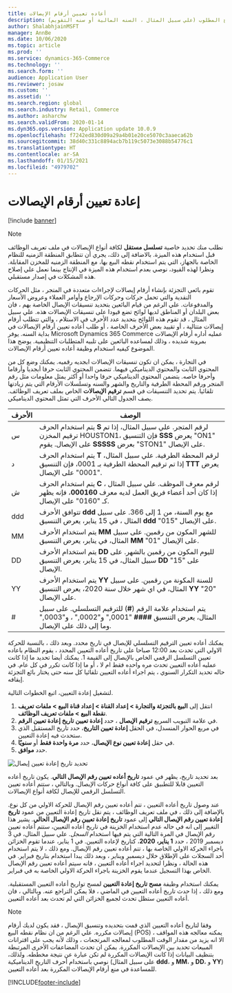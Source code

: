 ```yaml
---
title: أعاده تعيين أرقام الإيصالات
description: يوضح هذا الموضوع كيفيه أعاده تعيين أرقام الإيصالات المستخدمة للإجراءات المختلفة في التاريخ المطلوب (علي سبيل المثال ، السنه المالية أو سنه التقويم).
author: ShalabhjainMSFT
manager: AnnBe
ms.date: 10/06/2020
ms.topic: article
ms.prod: ''
ms.service: dynamics-365-Commerce
ms.technology: ''
ms.search.form: ''
audience: Application User
ms.reviewer: josaw
ms.custom: ''
ms.assetid: ''
ms.search.region: global
ms.search.industry: Retail, Commerce
ms.author: asharchw
ms.search.validFrom: 2020-01-14
ms.dyn365.ops.version: Application update 10.0.9
ms.openlocfilehash: f7242ed830d09a29a4b01e20ce5070c3aaeca62b
ms.sourcegitcommit: 38d40c331c8894acb7b119c5073e3088b54776c1
ms.translationtype: HT
ms.contentlocale: ar-SA
ms.lasthandoff: 01/15/2021
ms.locfileid: "4979702"
---
```

# <a name="reset-receipt-numbers"></a>إعادة تعيين أرقام الإيصالات 

[!include [banner](includes/banner.md)]

> [!NOTE]
> نطلب منك تحديد خاصية **‏‫تسلسل مستقل‬** لكافة أنواع الإيصالات في ملف تعريف الوظائف قبل استخدام هذه الميزة. بالاضافة إلى ذلك، يجري أن تتطابق المنطقة الزمنيه للنظام الخاصة بالجهاز، التي يتم استخدام نقطه البيع بها، مع المنطقة الزمنيه للمخزن المقابلة. ونظرا لهذه القيود، نوصي بعدم استخدام هذه الميزة في الإنتاج بينما نعمل علي إصلاح هذه المشكلات في إصدار مستقبلي. 

تقوم بائعي التجزئة بإنشاء أرقام إيصالات لإجراءات متعددة في المتجر ، مثل الحركات النقدية والتي تحمل حركات وحركات الإرجاع وأوامر العملاء وعروض الأسعار والمدفوعات. علي الرغم من قيام البائعين بتحديد تنسيقات الإيصال الخاصة بهم ، فان بعض البلدان أو المناطق لديها لوائح تضع قيودا على تنسيقات الإيصالات هذه. علي سبيل المثال ، قد تقوم هذه اللوائح بتحديد عدد الأحرف في الاستلام ، والتي تتطلب أرقام إيصالات متتالية ، أو تقييد بعض الأحرف الخاصة ، أو طلب أعاده تعيين أرقام الإيصالات في بداية السنه. يوفر Microsoft Dynamics 365 Commerce عمليه أداره أرقام الإيصالات بمرونة شديده ، وذلك لمساعده البائعين على تلبيه المتطلبات التنظيمية. يوضح هذا الموضوع كيفيه استخدام وظيفة أعاده تعيين أرقام الإيصالات.

في التجارة ، يمكن ان تكون تنسيقات الإيصالات ابجديه رقميه. يمكنك وضع كل من المحتوي الثابت والمحتوي الديناميكي فيهما. تتضمن المحتوي الثابت حرفا أبجديا وأرقاما وأحرفا خاصه. يتضمن المحتوي الديناميكي حرفا واحدا أو أكثر يمثل معلومات مثل رقم المتجر ورقم المحطة الطرفية والتاريخ والشهر والسنه وتسلسلات الأرقام التي يتم زيادتها تلقائيا. يتم تحديد التنسيقات في قسم **ترقيم الإيصالات** الخاص بملف تعريف الوظائف. يصف الجدول التالي الأحرف التي تمثل المحتوي الديناميكي.

| الأحرف | ‏‏الوصف |
|------------|-------------|
| س          | يتم استخدام الحرف **S** لرقم المتجر. علي سبيل المثال، إذا تم ترقيم المخزن HOUSTON1، فإن التنسيق **SSS** يعرض "ON1" على الإيصال. يقوم **SSSSS** بعرض "STON1" على الإيصال. |
| د          | يتم استخدام الحرف **T** لرقم المحطة الطرفية. علي سبيل المثال، إذا تم ترقيم المحطة الطرفية بـ 0001، فإن التنسيق **TTT** يعرض "0001" على الإيصال. |
| ش          | يتم استخدام الحرف **C** لرقم معرف الموظف. علي سبيل المثال ، إذا كان أحد أعضاء فريق العمل لديه معرف **000160**، فإنه يظهر كـ "0160" على الإيصال. |
| ddd        | تتوافق الأحرف **ddd** مع يوم السنة، من 1 إلى 366. على سبيل المثال ، في 15 يناير، يعرض التنسيق **ddd** "015" على الإيصال. |
| MM         | يتم استخدام الأحرف **MM** للشهر المكون من رقمين. على سبيل المثال، في يناير، يعرض التنسيق **MM**  "01" على الإيصال. |
| DD         | يتم استخدام الأحرف **DD** لليوم المكون من رقمين بالشهر. على سبيل المثال، في 15 يناير، يعرض التنسيق **DD** "15" على الإيصال. |
| YY         | يتم استخدام الأحرف **YY** للسنة المكونة من رقمين. على سبيل المثال، في اي شهر خلال سنة 2020، يعرض التنسيق **YY** "20" على الإيصال. |
| \#         | يتم استخدام علامة الرقم (**\#**) للترقيم التسلسلي. على سبيل المثال، يعرض التنسيق **####** "0001," و"0002," ، و"0003," وما إلى ذلك على الإيصال. |

يمكنك أعاده تعيين الترقيم التسلسلي للإيصال في تاريخ محدد. وبعد ذلك ، بالنسبة للحركة الاولي التي تحدث بعد 12:00 صباحا على تاريخ أعاده التعيين المحدد ، يقوم النظام باعاده تعيين التسلسل الرقمي الخاص بالإيصال إلى القيمة 1. يمكنك أيضا تحديد ما إذا كانت عمليه أعاده التعيين تحدث مره واحده فقط ام لا ، أو ما إذا كانت تكرر في كل عام. في حاله تحديد التكرار السنوي ، يتم اجراء أعاده التعيين تلقائيا كل سنه حتى يختار بائع التجزئة إيقافه. 

لتشغيل إعادة التعيين، اتبع الخطوات التالية.

1. انتقل إلى **البيع بالتجزئة والتجارة \> إعداد القناة \> إعداد قناة البيع \> ملفات تعريف نقطة البيع \> ملفات تعريف الوظائف**.
1. في علامة التبويب السريع **ترقيم الإيصال** ، حدد **إعادة تعيين تاريخ إعادة تعيين الرقم**.
1. في مربع الحوار المنسدل، في الحقل **إعادة تعيين التاريخ**، حدد تاريخ المستقبل الذي ستحدث فيه إعادة التعيين.
1. في حقل **إعادة تعيين نوع الإيصال**، حدد **مرة واحدة فقط** أو **سنويًا**.
1. حدد **موافق**.

![تحديد تاريخ إعادة تعيين إيصال](media/Enable_receipt_reset.png "تحديد تاريخ إعادة تعيين إيصال")

بعد تحديد تاريخ، يظهر في عمود **تاريخ أعاده تعيين رقم الإيصال التالي**. يكون تاريخ أعاده التعيين قابلا للتطبيق على كافة أنواع حركات الإيصال. وبالتالي ، ستتم أعاده تعيين التسلسل الرقمي للإيصال لكافة أنواع الإيصالات.

عند وصول تاريخ أعاده التعيين ، تتم أعاده تعيين رقم الإيصال للحركة الاولي من كل نوع. بالإضافة إلى ذلك ، في ملف تعريف الوظائف ، يتم نقل تاريخ إعادة التعيين من عمود **تاريخ إعادة تعيين رقم الإيصال التالي** إلى عمود **تاريخ إعادة تعيين رقم الإيصال الحالي**. يشير هذا التغيير إلى انه في حاله عدم استخدام الخزينة في تاريخ أعاده التعيين، ستتم أعاده تعيين رقم الإيصال في المرة التالية التي يتم فيها استخدام *السجل*. علي سبيل المثال، في 3 ديسمبر 2019 ، حدد **1 يناير، 2020**، كتاريخ لإعاده التعيين. في 1 يناير، عندما تقوم الخزائن باجراء الحركة الاولي الخاصة بها ، تتم أعاده تعيين رقم الإيصال. ومع ذلك ، لا يتم استخدام أحد السجلات على الإطلاق خلال ديسمبر ويناير ، وبعد ذلك يبدا استخدام بتاريخ فبراير. في هذه الحالة ، ونظرا لتحديد اجراء أعاده التعيين ، فانه سيتم أعاده تعيين رقم الإيصال الخاص بهذا التسجيل عندما يقوم الخزينة باجراء الحركة الاولي الخاصة به في فبراير.

يمكنك استخدام وظيفة **مسح تاريخ إعادة التعيين** لمسح تواريخ أعاده التعيين المستقبلية. ومع ذلك ، إذا حدث تاريخ أعاده التعيين في الماضي ، فلا يمكن التراجع عنه. وبالتالي ، فان أعاده التعيين ستظل تحدث لجميع الخزائن التي لم تحدث بعد أعاده التعيين.

> [!NOTE]
> وفقا لتاريخ أعاده التعيين الذي قمت بتحديده وتنسيق الإيصال ، فقد يكون لديك أرقام إيصالات مكرره. علي الرغم من ان نظام نقطه البيع (POS) يمكنه معالجه هذه المواقف ، الا انه يزيد من مقدار الوقت المطلوب لمعالجه المرتجعات ، وذلك لأنه يجب على اقترانات المبيعات تحديد بين الإيصالات المكررة. يمكن ان تحدث المضاعفات الأخرى المرتبطة بتنظيف البيانات إذا كانت الإيصالات المكررة لم تكن عبارة عن نتيجة مخططه. ولذلك، نوصي باستخدام أحرف التاريخ الديناميكية (على سبيل المثال **ddd**، و **MM**، و **DD**، و **YY**) للمساعدة في منع أرقام الإيصالات المكررة بعد أعاده التعيين.


[!INCLUDE[footer-include](../includes/footer-banner.md)]